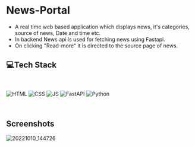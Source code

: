 ﻿# News-Portal

- A real time web based application which displays news, it's categories, source of news, Date and time etc.
- In backend News api is used for fetching news using Fastapi.
- On clicking "Read-more" it is directed to the source page of news.

## 💻Tech Stack
<br>

![HTML](https://img.shields.io/badge/html5%20-%23E34F26.svg?&style=for-the-badge&logo=html5&logoColor=white)
![CSS](https://img.shields.io/badge/css3%20-%231572B6.svg?&style=for-the-badge&logo=css3&logoColor=white)
![JS](https://img.shields.io/badge/javascript%20-%23323330.svg?&style=for-the-badge&logo=javascript&logoColor=%23F7DF1E)
![FastAPI](https://img.shields.io/badge/FastAPI-005571?style=for-the-badge&logo=fastapi)
![Python](https://img.shields.io/badge/python-3670A0?style=for-the-badge&logo=python&logoColor=ffdd54)

<br>

## Screenshots

![20221010_144726](https://user-images.githubusercontent.com/89679695/194834531-148e0f7e-e38a-4c12-b2d3-cb6c0da9c463.png)

